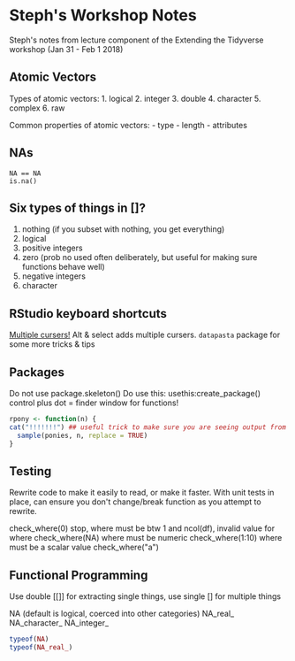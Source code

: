 Steph's Workshop Notes
================

Steph's notes from lecture component of the Extending the Tidyverse workshop (Jan 31 - Feb 1 2018)

Atomic Vectors
--------------

Types of atomic vectors: 1. logical 2. integer 3. double 4. character 5. complex 6. raw

Common properties of atomic vectors: - type - length - attributes

NAs
---

    NA == NA
    is.na()

Six types of things in \[\]?
----------------------------

1.  nothing (if you subset with nothing, you get everything)
2.  logical
3.  positive integers
4.  zero (prob no used often deliberately, but useful for making sure functions behave well)
5.  negative integers
6.  character

RStudio keyboard shortcuts
--------------------------

[Multiple cursers!](https://support.rstudio.com/hc/en-us/community/posts/206374508-Multiple-cursors) Alt & select adds multiple cursers. `datapasta` package for some more tricks & tips

Packages
--------

Do not use package.skeleton() Do use this: usethis:create\_package() control plus dot = finder window for functions!

``` r
rpony <- function(n) {
cat("!!!!!!!") ## useful trick to make sure you are seeing output from this function
  sample(ponies, n, replace = TRUE)
}
```

Testing
-------

Rewrite code to make it easily to read, or make it faster. With unit tests in place, can ensure you don't change/break function as you attempt to rewrite.

check\_where(0) stop, where must be btw 1 and ncol(df), invalid value for where check\_where(NA) where must be numeric check\_where(1:10) where must be a scalar value check\_where("a")

Functional Programming
----------------------

Use double \[\[\]\] for extracting single things, use single \[\] for multiple things

NA (default is logical, coerced into other categories) NA\_real\_ NA\_character\_ NA\_integer\_

``` r
typeof(NA)
typeof(NA_real_)
```
